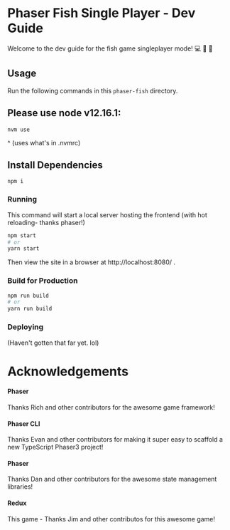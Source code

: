 # Phaser Fish Single Player - Dev Guide

Welcome to the dev guide for the fish game singleplayer mode! 💻 🚀 🤘


## Usage

Run the following commands in this `phaser-fish` directory.


## Please use node v12.16.1:
```
nvm use
```

^ (uses what's in .nvmrc)


## Install Dependencies
```
npm i
```


### Running 

This command will start a local server hosting the frontend (with hot reloading- thanks phaser!)

```bash
npm start
# or
yarn start
```

Then view the site in a browser at http://localhost:8080/ .


### Build for Production

```bash
npm run build
# or
yarn run build
```


### Deploying

(Haven't gotten that far yet. lol)


# Acknowledgements

#### Phaser
Thanks Rich and other contributors for the awesome game framework!

#### Phaser CLI
Thanks Evan and other contributors for making it super easy to scaffold a new TypeScript Phaser3 project!

#### Phaser
Thanks Dan and other contributors for the awesome state management libraries!

#### Redux
This game - Thanks Jim and other contributos for this awesome game!

